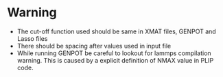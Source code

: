# Warning

* The cut-off function used should be same in XMAT files, GENPOT and  Lasso files
* There should be spacing after values used in input file
* While running GENPOT be careful  to lookout for lammps compilation warning. This is caused by a explicit definition of NMAX value in PLIP code. 
